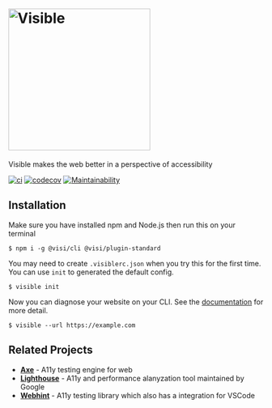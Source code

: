 # <img alt="Visible" src="https://i.imgur.com/0CfRzj5.png" width="280px" />

Visible makes the web better in a perspective of accessibility

[![ci](https://github.com/visible/visible/workflows/CI/badge.svg)](https://github.com/visible/visible/actions)
[![codecov](https://codecov.io/gh/visible/visible/branch/develop/graph/badge.svg)](https://codecov.io/gh/visible/visible)
[![Maintainability](https://api.codeclimate.com/v1/badges/d884597fcb0463f492c1/maintainability)](https://codeclimate.com/github/visible/visible/maintainability)

## Installation

Make sure you have installed npm and Node.js then run this on your terminal

```
$ npm i -g @visi/cli @visi/plugin-standard
```

You may need to create `.visiblerc.json` when you try this for the first time. You can use `init` to generated the default config.

```
$ visible init
```

Now you can diagnose your website on your CLI. See the [documentation](https://github.com/visible/visible/tree/develop/docs) for more detail.

```
$ visible --url https://example.com
```

## Related Projects

- **[Axe](https://github.com/dequelabs/axe-core)** - A11y testing engine for web
- **[Lighthouse](https://github.com/GoogleChrome/lighthouse)** - A11y and performance alanyzation tool maintained by Google
- **[Webhint](https://github.com/webhintio/hint)** - A11y testing library which also has a integration for VSCode
